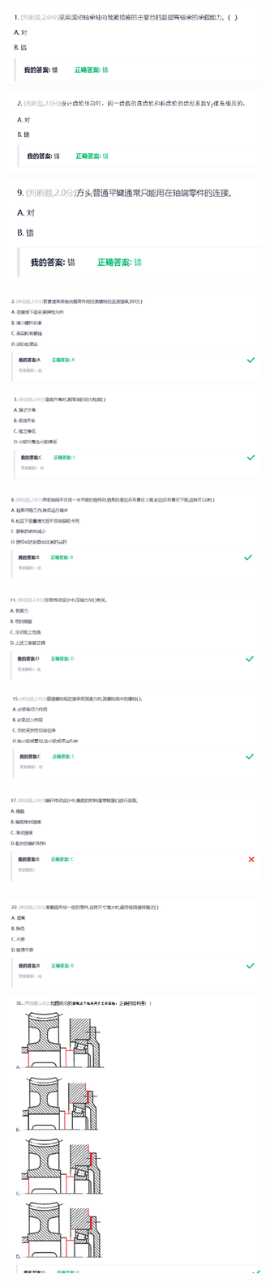 ![](assets/2022-06-05-00-57-54.png)

![](assets/2022-06-05-00-58-12.png)

![](assets/2022-06-05-00-58-41.png)

![](assets/2022-06-05-00-58-56.png)

![](assets/2022-06-05-00-59-08.png)

![](assets/2022-06-05-00-59-39.png)

![](assets/2022-06-05-00-59-58.png)

![](assets/2022-06-05-01-00-20.png)

![](assets/2022-06-05-01-00-46.png)

![](assets/2022-06-05-01-01-11.png)

![](assets/2022-06-05-01-01-52.png)
